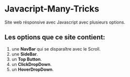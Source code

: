 # Javacript-Many-Tricks
Site web résponsive avec Javascript avec plusieurs options.
## Les options que ce site contient:
1. une **NavBar** qui se disparaître avec le Scroll.	
2. une **SideBar**.
3. un **Top Button**.
4. un **ClickDropDown**.
5. un **HoverDropDown**.
